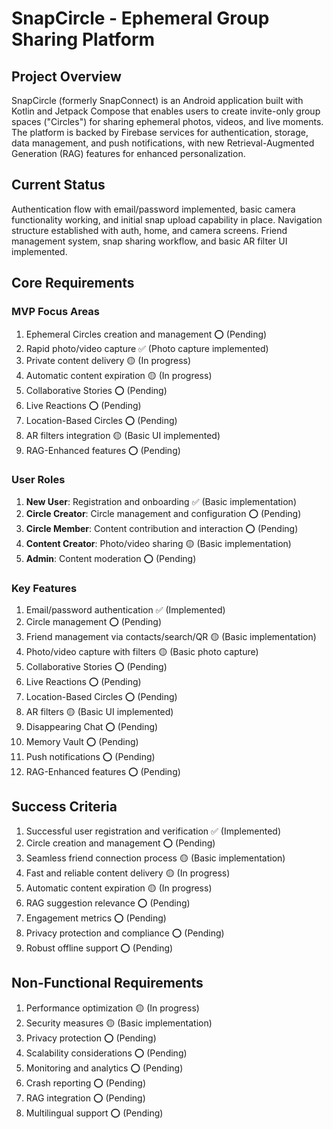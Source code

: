 # SnapCircle - Ephemeral Group Sharing Platform

## Project Overview
SnapCircle (formerly SnapConnect) is an Android application built with Kotlin and Jetpack Compose that enables users to create invite-only group spaces ("Circles") for sharing ephemeral photos, videos, and live moments. The platform is backed by Firebase services for authentication, storage, data management, and push notifications, with new Retrieval-Augmented Generation (RAG) features for enhanced personalization.

## Current Status
Authentication flow with email/password implemented, basic camera functionality working, and initial snap upload capability in place. Navigation structure established with auth, home, and camera screens. Friend management system, snap sharing workflow, and basic AR filter UI implemented.

## Core Requirements

### MVP Focus Areas
1. Ephemeral Circles creation and management ⭕ (Pending)
2. Rapid photo/video capture ✅ (Photo capture implemented)
3. Private content delivery 🟡 (In progress)
4. Automatic content expiration 🟡 (In progress)
5. Collaborative Stories ⭕ (Pending)
6. Live Reactions ⭕ (Pending)
7. Location-Based Circles ⭕ (Pending)
8. AR filters integration 🟡 (Basic UI implemented)
9. RAG-Enhanced features ⭕ (Pending)

### User Roles
1. **New User**: Registration and onboarding ✅ (Basic implementation)
2. **Circle Creator**: Circle management and configuration ⭕ (Pending)
3. **Circle Member**: Content contribution and interaction ⭕ (Pending)
4. **Content Creator**: Photo/video sharing 🟡 (Basic implementation)
5. **Admin**: Content moderation ⭕ (Pending)

### Key Features
1. Email/password authentication ✅ (Implemented)
2. Circle management ⭕ (Pending)
3. Friend management via contacts/search/QR 🟡 (Basic implementation)
4. Photo/video capture with filters 🟡 (Basic photo capture)
5. Collaborative Stories ⭕ (Pending)
6. Live Reactions ⭕ (Pending)
7. Location-Based Circles ⭕ (Pending)
8. AR filters 🟡 (Basic UI implemented)
9. Disappearing Chat ⭕ (Pending)
10. Memory Vault ⭕ (Pending)
11. Push notifications ⭕ (Pending)
12. RAG-Enhanced features ⭕ (Pending)

## Success Criteria
1. Successful user registration and verification ✅ (Implemented)
2. Circle creation and management ⭕ (Pending)
3. Seamless friend connection process 🟡 (Basic implementation)
4. Fast and reliable content delivery 🟡 (In progress)
5. Automatic content expiration 🟡 (In progress)
6. RAG suggestion relevance ⭕ (Pending)
7. Engagement metrics ⭕ (Pending)
8. Privacy protection and compliance ⭕ (Pending)
9. Robust offline support ⭕ (Pending)

## Non-Functional Requirements
1. Performance optimization 🟡 (In progress)
2. Security measures 🟡 (Basic implementation)
3. Privacy protection ⭕ (Pending)
4. Scalability considerations ⭕ (Pending)
5. Monitoring and analytics ⭕ (Pending)
6. Crash reporting ⭕ (Pending)
7. RAG integration ⭕ (Pending)
8. Multilingual support ⭕ (Pending) 